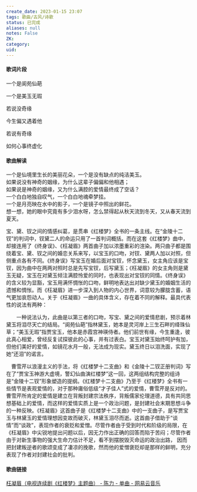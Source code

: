 ```yaml
---
create_date: 2023-01-15 23:07
tags: 歌曲/古风/诗歌
status: 已完成 
aliases: null
notes: False
ZK: 
category: 
uid: 
---
```


#### 歌词片段

一个是阆苑仙葩

一个是美玉无瑕

若说没奇缘

今生偏又遇着他

若说有奇缘

如何心事终虚化


#### 歌曲解读

一个是仙境里生长的美丽花朵，一个是没有缺点的纯洁美玉。  
如果说没有神奇的姻缘，为什么这辈子偏偏和他相遇；  
如果说是神奇的姻缘，又为什么满腔的爱情最终成了空话？  
一个白白地独自叹气，一个白白地魂牵梦挂。  
一个是月亮映在水中的影子，一个是镜子中照出的鲜花。  
想一想，她的眼中究竟有多少泪水呀，怎么禁得起从秋天流到冬天，又从春天流到夏天。

宝、黛、钗之间的情感纠葛，是贯串《红楼梦》全书的一条主线。在“金陵十二钗”的判词中，钗黛二人的命运只用了一首判词概括。而在这套《红楼梦》曲中，却接连用了《终身误》、《枉凝眉》两首曲子加以浓墨重彩的渲染。两只曲子都是围绕着宝、黛、钗之间的婚恋关系来写，以宝玉的口吻，对钗、黛两人加以对照，但侧重点各有不同。《终身误》写宝玉在婚后面对宝钗，怀念黛玉，女主角应该是宝钗，因为曲中在两两对照时总是先写宝钗，后写黛玉；《枉凝眉》的女主角则是黛玉无疑，宝玉在对黛玉倾注满腔怜爱的同时，也表现出对宝钗的同情。《终身误》的含义较为显豁，宝玉用满怀惆怅的口吻，鲜明地表达出对缺少黛玉的婚姻生活的遗憾和惆怅。而《枉凝眉》进一步深入到人物的内心世界，词意较为朦胧含蓄，语气更加哀怨动人。关于《枉凝眉》一曲的具体含义，存在着不同的解释。最具代表性的说法有两种：

　　一种说法认为，此曲是以第三者的口吻，写宝、黛之间的爱情悲剧，预示着林黛玉将泪尽天亡的结局。“阆苑仙葩”指林黛玉，她本是灵河岸上三生石畔的绛珠仙草；“美玉无瑕”指贾宝玉，他本是赤霞宫神瑛侍者。他们前世有缘，今生重逢，彼此真心相爱，曾经反复试探彼此的心事，并有过表白。宝玉对黛玉始终呵护有加，但他们美好的爱情，如镜花水月一般，无法成为现实。黛玉终日以泪洗面，实现了她“还泪”的诺言。

　曹雪芹以浪漫主义的手法，将《红楼梦十二支曲》和《金陵十二钗正册判词》写在了“贾宝玉神游大虚境，警幻仙曲演红楼梦”这一回，这两组结构完整的组诗是“金陵十二钗”形象塑造的提纲。《红楼梦十二支曲》乃至于《红楼梦》全书有一些情节是表观爱情的，对于那种庸俗低级“才子佳人”式的爱情，曹雪芹是反对的。曹雪芹所肯定的爱情是建立在背叛封建宗法秩序，背叛儒家伦理道德，具有共同思想基础上的爱情，而这样的爱情实质上是一个政治问题，是封建社会末期思想斗争的一种反映。《枉凝眉》这首曲子是《红楼梦十二支曲》中的一支曲子，是写贾宝玉与林黛玉的爱情理想因变故而破灭，林黛玉泪尽而逝。这首曲子借助于“谈情”而“谈政”，表现作者的衰贬和爱憎。尽管作者由于受到时代和阶级的局限，在《枉凝眉》中尖锐地提出问题以后，因无力作出正确的回答而陷于苦闷；尽管作者由于对新生事物的强大生命力估计不足，看不到摆脱毁灭命运的政治出路， 因而把封建叛逆者的歌颂变成了凄凉的挽歌，然而他的爱憎褒贬却是那样的鲜明，充分表现了作者对封建社会的批判。
#### 歌曲链接

[枉凝眉（电视连续剧《红楼梦》主题曲） - 陈力 - 单曲 - 网易云音乐](https://music.163.com/song?id=159401&userid=84019341)

